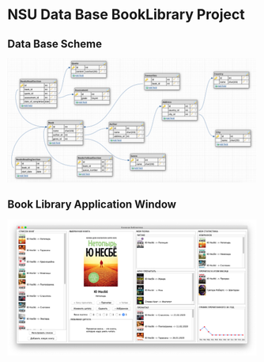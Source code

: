 # NSU Data Base BookLibrary Project

## Data Base Scheme
![Image alt](https://github.com/beryanow/data_base_booklibrary_project/blob/master/img/DBScheme.png)

## Book Library Application Window
![Image alt](https://github.com/beryanow/data_base_booklibrary_project/blob/master/img/BookLibraryWindow.png)

